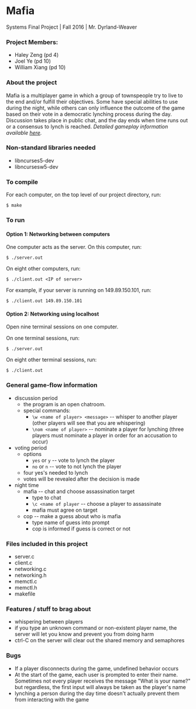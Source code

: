 # Mafia 

Systems Final Project | Fall 2016 | Mr. Dyrland-Weaver

### Project Members: 
* Haley Zeng (pd 4)
* Joel Ye (pd 10)
* William Xiang (pd 10)

### About the project
Mafia is a multiplayer game in which a group of townspeople try to live to the end and/or fulfill their objectives. Some have special abilities to use during the night, while others can only influence the outcome of the game based on their vote in a democratic lynching process during the day. Discussion takes place in public chat, and the day ends when time runs out or a consensus to lynch is reached. *Detailed gameplay information available [here](http://www.menconi.com/games/mafia.html).*

### Non-standard libraries needed
* libncurses5-dev
* libncursesw5-dev

### To compile
For each computer, on the top level of our project directory, run:
```
$ make
```

### To run
#### Option 1: Networking between computers
One computer acts as the server. On this computer, run:
```
$ ./server.out
```
On eight other computers, run:
```
$ ./client.out <IP of server>
```
For example, if your server is running on 149.89.150.101, run:
```
$ ./client.out 149.89.150.101
```

#### Option 2: Networking using localhost
Open nine terminal sessions on one computer.

On one terminal sessions, run:
```
$ ./server.out
```
On eight other terminal sessions, run:
```
$ ./client.out
```


### General game-flow information
* discussion period
  * the program is an open chatroom. 
  * special commands:
    * `\w <name of player> <message>` -- whisper to another player (other players will see that you are whispering)
    * `\nom <name of player>` -- nominate a player for lynching (three players must nominate a player in order for an accusation to occur)
* voting period
  * options
    * `yes` or `y` -- vote to lynch the player
    * `no` or `n` -- vote to not lynch the player
  * four yes's needed to lynch
  * votes will be revealed after the decision is made
* night time
  * mafia -- chat and choose assassination target
    * type to chat
    * `\c <name of player` -- choose a player to assassinate
    * mafia must agree on target
  * cop -- make a guess about who is mafia
    * type name of guess into prompt
    * cop is informed if guess is correct or not

### Files included in this project
* server.c
* client.c
* networking.c
* networking.h
* memctl.c
* memctl.h
* makefile

### Features / stuff to brag about
* whispering between players
* if you type an unknown command or non-existent player name, the server will let you know and prevent you from doing harm
* ctrl-C on the server will clear out the shared memory and semaphores


### Bugs
* If a player disconnects during the game, undefined behavior occurs
* At the start of the game, each user is prompted to enter their name. Sometimes not every player receives the message "What is your name?" but regardless, the first input will always be taken as the player's name
* lynching a person during the day time doesn't actually prevent them from interacting with the game
